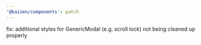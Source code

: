 ```yaml
---
'@kaizen/components': patch
---
```


fix: additional styles for GenericModal (e.g. scroll lock) not being cleaned up properly
